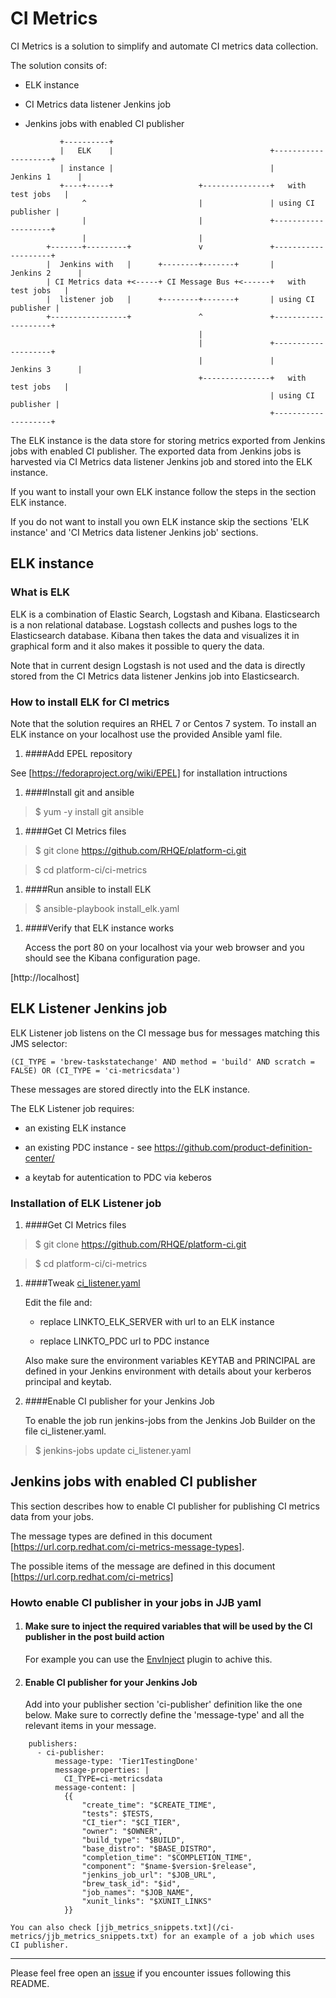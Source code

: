 # CI Metrics

CI Metrics is a solution to simplify and automate CI metrics data collection.

The solution consits of:

 * ELK instance

 * CI Metrics data listener Jenkins job

 * Jenkins jobs with enabled CI publisher

```
		   +----------+
		   |   ELK    |                                   +--------------------+
		   | instance |                                   |     Jenkins 1      |
		   +----+-----+                   +---------------+   with test jobs   |
				^                         |               | using CI publisher |
				|                         |               +--------------------+
				|                         |
		+-------+---------+               v               +--------------------+
		|  Jenkins with   |      +--------+-------+       |     Jenkins 2      |
		| CI Metrics data +<-----+ CI Message Bus +<------+   with test jobs   |
		|  listener job   |      +--------+-------+       | using CI publisher |
		+-----------------+               ^               +--------------------+
										  |
										  |               +--------------------+
										  |               |     Jenkins 3      |
										  +---------------+   with test jobs   |
														  | using CI publisher |
														  +--------------------+
```

The ELK instance is the data store for storing metrics exported from Jenkins jobs with enabled CI publisher. The exported data from Jenkins jobs is harvested via CI Metrics data listener Jenkins job and stored into the ELK instance.

If you want to install your own ELK instance follow the steps in the section ELK instance.

If you do not want to install you own ELK instance skip the sections 'ELK instance' and 'CI Metrics data listener Jenkins job' sections.


## ELK instance

### What is ELK

ELK is a combination of Elastic Search, Logstash and Kibana. Elasticsearch is a non relational database. Logstash collects and pushes logs to the Elasticsearch database. Kibana then takes the data and visualizes it in graphical form and it also makes it possible to query the data.

Note that in current design Logstash is not used and the data is directly stored from the CI Metrics data listener Jenkins job into Elasticsearch.

### How to install ELK for CI metrics

Note that the solution requires an RHEL 7 or Centos 7 system. To install an ELK instance on your localhost use the provided Ansible yaml file.


1. ####Add EPEL repository

  See [https://fedoraproject.org/wiki/EPEL] for installation intructions


1. ####Install git and ansible

  >$ yum -y install git ansible


1. ####Get CI Metrics files

  >$ git clone https://github.com/RHQE/platform-ci.git

  >$ cd platform-ci/ci-metrics


1. ####Run ansible to install ELK

  >$ ansible-playbook install_elk.yaml


1. ####Verify that ELK instance works

    Access the port 80 on your localhost via your web browser and you should see the Kibana configuration page.

  [http://localhost]


## ELK Listener Jenkins job

ELK Listener job listens on the CI message bus for messages matching this JMS selector:

```
(CI_TYPE = 'brew-taskstatechange' AND method = 'build' AND scratch = FALSE) OR (CI_TYPE = 'ci-metricsdata')

```

These messages are stored directly into the ELK instance.

The ELK Listener job requires:

  - an existing ELK instance

  - an existing PDC instance - see https://github.com/product-definition-center/

  - a keytab for autentication to PDC via keberos

### Installation of ELK Listener job

1. ####Get CI Metrics files

  >$ git clone https://github.com/RHQE/platform-ci.git

  >$ cd platform-ci/ci-metrics

1. ####Tweak [ci_listener.yaml](/ci-metrics/ci_listener.yaml)

    Edit the file and:

    - replace LINKTO_ELK_SERVER  with url to an ELK instance

    - replace LINKTO_PDC url to PDC instance

    Also make sure the environment variables KEYTAB and PRINCIPAL are defined in your Jenkins environment with details about your kerberos principal and keytab.

1. ####Enable CI publisher for your Jenkins Job

    To enable the job run jenkins-jobs from the Jenkins Job Builder on the file ci_listener.yaml.

  >$ jenkins-jobs update ci_listener.yaml


## Jenkins jobs with enabled CI publisher

This section describes how to enable CI publisher for publishing CI metrics data from your jobs.

The message types are defined in this document [https://url.corp.redhat.com/ci-metrics-message-types].

The possible items of the message are defined in this document [https://url.corp.redhat.com/ci-metrics]

### Howto enable CI publisher in your jobs in JJB yaml

1. #### Make sure to inject the required variables that will be used by the CI publisher in the post build action

    For example you can use the [EnvInject](https://wiki.jenkins-ci.org/display/JENKINS/EnvInject+Plugin) plugin to achive this.

1. #### Enable CI publisher for your Jenkins Job

    Add into your publisher section 'ci-publisher' definition like the one below. Make sure to correctly define the 'message-type' and all the relevant items in your message.

```
    publishers:
      - ci-publisher:
          message-type: 'Tier1TestingDone'
          message-properties: |
            CI_TYPE=ci-metricsdata
          message-content: |
            {{
                "create_time": "$CREATE_TIME",
                "tests": $TESTS,
                "CI_tier": "$CI_TIER",
                "owner": "$OWNER",
                "build_type": "$BUILD",
                "base_distro": "$BASE_DISTRO",
                "completion_time": "$COMPLETION_TIME",
                "component": "$name-$version-$release",
                "jenkins_job_url": "$JOB_URL",
                "brew_task_id": "$id",
                "job_names": "$JOB_NAME",
                "xunit_links": "$XUNIT_LINKS"
            }}
```

    You can also check [jjb_metrics_snippets.txt](/ci-metrics/jjb_metrics_snippets.txt) for an example of a job which uses CI publisher.

---
Please feel free open an [issue](https://github.com/RHQE/platform-ci/issues) if you encounter issues following this README.
